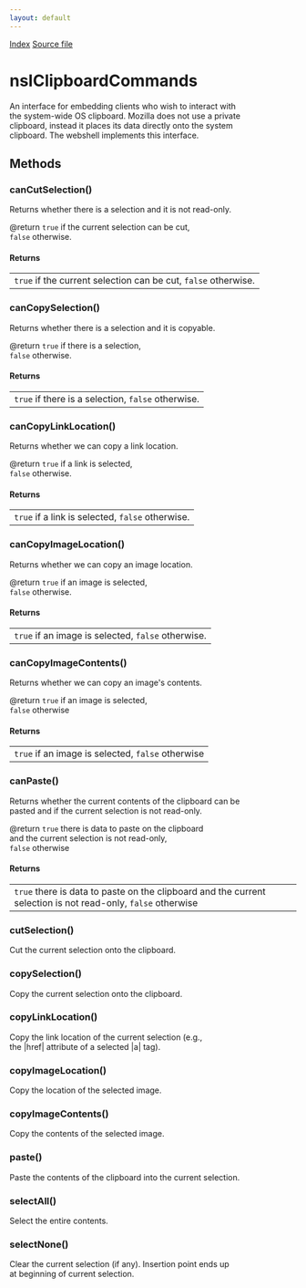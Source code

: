 ```yaml
---
layout: default
---
```

<div id='links'><a href="../index.html">Index</a>
<a href="http://dxr.mozilla.org/mozilla-central/source/docshell/base/nsIClipboardCommands.idl">Source file</a>
</div>

# nsIClipboardCommands #
  
An interface for embedding clients who wish to interact with  
the system-wide OS clipboard. Mozilla does not use a private  
clipboard, instead it places its data directly onto the system   
clipboard. The webshell implements this interface.  
  

## Methods ##

### canCutSelection() ###
  
Returns whether there is a selection and it is not read-only.  
  
@return <code>true</code> if the current selection can be cut,  
         <code>false</code> otherwise.  
  

#### Returns ####

<table>

<tr>
<td><code>true</code> if the current selection can be cut,  
         <code>false</code> otherwise.  
</td>
</tr>

</table>

### canCopySelection() ###
  
Returns whether there is a selection and it is copyable.  
  
@return <code>true</code> if there is a selection,  
         <code>false</code> otherwise.  
  

#### Returns ####

<table>

<tr>
<td><code>true</code> if there is a selection,  
         <code>false</code> otherwise.  
</td>
</tr>

</table>

### canCopyLinkLocation() ###
  
Returns whether we can copy a link location.  
  
@return <code>true</code> if a link is selected,  
          <code>false</code> otherwise.  
  

#### Returns ####

<table>

<tr>
<td><code>true</code> if a link is selected,  
          <code>false</code> otherwise.  
</td>
</tr>

</table>

### canCopyImageLocation() ###
  
Returns whether we can copy an image location.  
  
@return <code>true</code> if an image is selected,  
<code>false</code> otherwise.  
  

#### Returns ####

<table>

<tr>
<td><code>true</code> if an image is selected,  
<code>false</code> otherwise.  
</td>
</tr>

</table>

### canCopyImageContents() ###
  
Returns whether we can copy an image's contents.  
  
@return <code>true</code> if an image is selected,  
         <code>false</code> otherwise  
  

#### Returns ####

<table>

<tr>
<td><code>true</code> if an image is selected,  
         <code>false</code> otherwise  
</td>
</tr>

</table>

### canPaste() ###
  
Returns whether the current contents of the clipboard can be  
pasted and if the current selection is not read-only.  
  
@return <code>true</code> there is data to paste on the clipboard  
         and the current selection is not read-only,  
         <code>false</code> otherwise  
  

#### Returns ####

<table>

<tr>
<td><code>true</code> there is data to paste on the clipboard  
         and the current selection is not read-only,  
         <code>false</code> otherwise  
</td>
</tr>

</table>

### cutSelection() ###
  
Cut the current selection onto the clipboard.  
  

### copySelection() ###
  
Copy the current selection onto the clipboard.  
  

### copyLinkLocation() ###
  
Copy the link location of the current selection (e.g.,  
the |href| attribute of a selected |a| tag).  
  

### copyImageLocation() ###
  
Copy the location of the selected image.  
  

### copyImageContents() ###
  
Copy the contents of the selected image.  
  

### paste() ###
  
Paste the contents of the clipboard into the current selection.  
  

### selectAll() ###
  
Select the entire contents.  
  

### selectNone() ###
  
Clear the current selection (if any). Insertion point ends up  
at beginning of current selection.  
  

